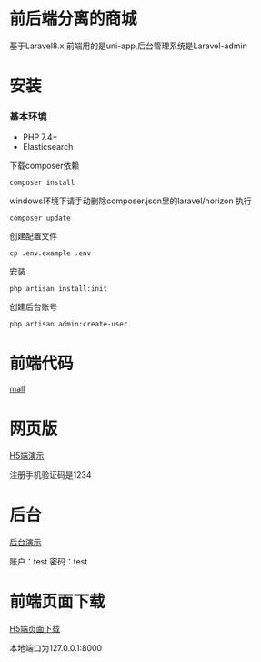# 前后端分离的商城
基于Laravel8.x,前端用的是uni-app,后台管理系统是Laravel-admin

# 安装
### 基本环境
- PHP 7.4+
- Elasticsearch

下载composer依赖

```
composer install
```
windows环境下请手动删除composer.json里的laravel/horizon
执行
```
composer update
```

创建配置文件
```
cp .env.example .env
```

安装
```
php artisan install:init
```

创建后台账号
```
php artisan admin:create-user
```

# 前端代码
[mall](https://github.com/kang013/mall/tree/master)

# 网页版
[H5端演示](http://shop.zq525.cn)

注册手机验证码是1234

# 后台
[后台演示](http://laravel-shop.zq525.cn/admin)

账户：test
密码：test

# 前端页面下载
[H5端页面下载](https://github.com/kang013/shop/releases/tag/1.0)

本地端口为127.0.0.1:8000
